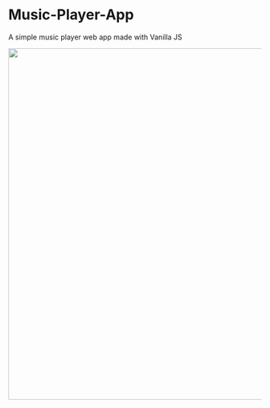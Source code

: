 # Music-Player-App
A simple music player web app made with Vanilla JS

<html>
  <img src="https://user-images.githubusercontent.com/47085691/115906400-4cbf1c80-a489-11eb-8cd7-db10eccaa5f6.png" width=700/>
</html>


